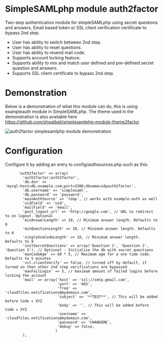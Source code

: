 SimpleSAMLphp module auth2factor
=================================

Two-step authentication module for simpleSAMLphp using secret questions and answers, Email based token or SSL client verification certificate to bypass 2nd step.

- User has ability to switch between 2nd step.
- User has ability to reset questions.
- User has ability to resend mail code.
- Supports account locking feature.
- Supports ability to mix and match user defined and pre-defined secret question and answers.
- Supports SSL client certificate to bypass 2nd step.

Demonstration
==============

Below is a demonstration of what this module can do, this is using exampleauth module in SimpleSAMLphp.
The theme used in the demonstration is also available here https://github.com/shoaibali/simplesamlphp-module-theme2factor

![auth2factor simplesamlphp module demonstration](https://github.com/shoaibali/simplesamlphp-module-auth2factor/blob/master/docs/sso.gif?raw=true "SimpleSAMLphp module auth2factor demonstration")

Configuration
=============

Configure it by adding an entry to config/authsources.php such as this:
 
 ```
       'auth2factor' => array(
         'auth2factor:auth2factor',
         'db.dsn' => 'mysql:host=db.example.com;port=3306;dbname=idpauth2factor',
         'db.username' => 'simplesaml',
         'db.password' => 'password',
         'mainAuthSource' => 'ldap', // works with example-auth as well
         'uidField' => 'uid',
         'mailField' => 'email',
         'post_logout_url' => 'http://google.com', // URL to redirect to on logout. Optional
         'minAnswerLength' => 10, // Minimum answer length. Defaults to 0
         'minQuestionLength' => 10, // Minimum answer length. Defaults to 0
         'singleUseCodeLength' => 10, // Minimum answer length. Defaults to 8
         'initSecretQuestions' => array('Question 1', 'Question 2', 'Question 3'), // Optional - Initialise the db with secret questions
         'maxCodeAge' => 60 * 5, // Maximum age for a one time code. Defaults to 5 minutes
         'ssl.clientVerify' => false, // turned off by default, if turned on then other 2nd step verifications are bypassed
         'maxFailLogin' => 5, // maximum amount of failed logins before locking the account
         'mail' => array('host' => 'ssl://smtp.gmail.com',
                         'port' => '465',
                         'from' => 'cloudfiles.notifications@mydomain.com',
                         'subject' => '**TEST**', // This will be added before Code = XYZ
                         'body' => '', // This will be added before Code = XYZ
                         'username' => 'cloudfiles.notifications@mydomain.com',
                         'password' => 'CHANGEME',
                         'debug' => false,
                        )
         ),
```
